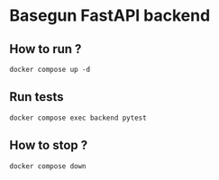 # Basegun FastAPI backend

## How to run ?

```shell
docker compose up -d
```

## Run tests

```shell
docker compose exec backend pytest
```

## How to stop ?

```shell
docker compose down
```
